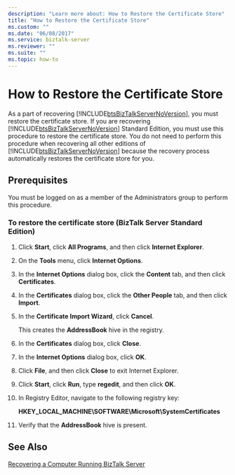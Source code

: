 ```yaml
---
description: "Learn more about: How to Restore the Certificate Store"
title: "How to Restore the Certificate Store"
ms.custom: ""
ms.date: "06/08/2017"
ms.service: biztalk-server
ms.reviewer: ""
ms.suite: ""
ms.topic: how-to
---
```

# How to Restore the Certificate Store
As a part of recovering [!INCLUDE[btsBizTalkServerNoVersion](../includes/btsbiztalkservernoversion-md.md)], you must restore the certificate store. If you are recovering [!INCLUDE[btsBizTalkServerNoVersion](../includes/btsbiztalkservernoversion-md.md)] Standard Edition, you must use this procedure to restore the certificate store. You do not need to perform this procedure when recovering all other editions of [!INCLUDE[btsBizTalkServerNoVersion](../includes/btsbiztalkservernoversion-md.md)] because the recovery process automatically restores the certificate store for you.  
  
## Prerequisites  
 You must be logged on as a member of the Administrators group to perform this procedure.  
  
### To restore the certificate store (BizTalk Server Standard Edition)  
  
1.  Click **Start**, click **All Programs**, and then click **Internet Explorer**.  
  
2.  On the **Tools** menu, click **Internet Options**.  
  
3.  In the **Internet Options** dialog box, click the **Content** tab, and then click **Certificates**.  
  
4.  In the **Certificates** dialog box, click the **Other People** tab, and then click **Import**.  
  
5.  In the **Certificate Import Wizard**, click **Cancel**.  
  
     This creates the **AddressBook** hive in the registry.  
  
6.  In the **Certificates** dialog box, click **Close**.  
  
7.  In the **Internet Options** dialog box, click **OK**.  
  
8.  Click **File**, and then click **Close** to exit Internet Explorer.  
  
9. Click **Start**, click **Run**, type **regedit**, and then click **OK**.  
  
10. In Registry Editor, navigate to the following registry key:  
  
     **HKEY_LOCAL_MACHINE\SOFTWARE\Microsoft\SystemCertificates**  
  
11. Verify that the **AddressBook** hive is present.  
  
## See Also  
 [Recovering a Computer Running BizTalk Server](../core/recovering-a-computer-running-biztalk-server.md)
